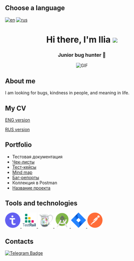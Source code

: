 ## Choose a language
[![en](https://img.shields.io/badge/lang-en-red.svg)](https://github.com/jonatasemidio/multilanguage-readme-pattern/blob/master/README.md)
[![rus](https://img.shields.io/badge/lang-pt--br-green.svg)](https://github.com/jonatasemidio/multilanguage-readme-pattern/blob/master/README.pt-br.md)


<h1 align="center">Hi there, I'm Ilia 
<img src="https://github.com/blackcater/blackcater/raw/main/images/Hi.gif" height="32"/></h1>
<h3 align="center">Junior bug hunter 👾 </h3>


<div align="center">

![GIF](https://discourse.vvvv.org/uploads/default/original/2X/d/d3927c2dad63d630645f8ac45ba80e888bafbec4.gif)

</div>

## About me

I am looking for bugs, kindness in people, and meaning in life.


## My CV 

[ENG version](https://drive.google.com/file/d/1JnmXnoeqOBl0GwXOanufziEQU20_vvWt/view?usp=drive_link)

[RUS version](https://hh.ru/resume/1882ecbfff0dc0f9860039ed1f4c4751305772)

## Portfolio 
- Тестовая документация
-  [Чек-листы](https://ссылочку_сюда)
-  [Тест-кейсы](https://ссылочку_сюда)
-  [Mind map](https://drive.google.com/file/d/199N6f6qpX0R549j-qdhSAS7tglXgnNHf/view?usp=sharing)
-  [Баг-репорты](https://ссылочку_сюда)
- Коллекция в Postman 
-  [Название проекта](https://ссылочку_сюда)



## Tools and technologies

<p align="left">
<a href="https://testit.software/">
<img src="https://github.com/qajenna/qajenna/blob/main/icons/TestIT.png" alt="TestIT" width="50" height="50" />
</a>
<a href="https://www.gurock.com/testrail">
<img src="https://github.com/qajenna/qajenna/blob/main/icons/TestRail.png" alt="TestRail" width="50" height="50" />
<a href="https://www.charlesproxy.com/">
<img src="https://github.com/qajenna/qajenna/blob/main/icons/Charles.png" alt="Charles" width="50" height="50" />
</a>
<a href="https://developer.android.com/studio">
<img src="https://github.com/qajenna/qajenna/blob/main/icons/Android%20Studio.png" alt="Android Studio" width="50" height="50" />
</a>
<a href="https://www.atlassian.com/software/jira">
<img src="https://github.com/qajenna/qajenna/blob/main/icons/Jira.png" alt="Jira" width="50" height="50" />
</a>
<a href="https://www.postman.com/">
<img src="https://github.com/qajenna/qajenna/blob/main/icons/Postman.png" alt="Postman" width="50" height="50" />
</a>
</p>

## Contacts

<!--[![Linkedin: jennaqa](https://img.shields.io/badge/-LinkedIn-0e76a8?style=flat-square&logo=Linkedin&logoColor=white)](https://linkedin.com/in/jennaqa)-->
<!--[![Website: jennaqa](https://img.shields.io/badge/Website-3b5998?style=flat-square&logo=google-chrome&logoColor=white)](https://qajenna.com/)-->
<!--[![Instagram: jennaqa](https://img.shields.io/badge/-Instagram-e4405f?style=flat-square&logo=Instagram&logoColor=white)](https://instagram.com/qa.jenna/)-->
[![Telegram Badge](https://img.shields.io/badge/-Telegram-0088cc?style=flat-square&logo=Telegram&logoColor=white)](https://t.me/greenday1989)

